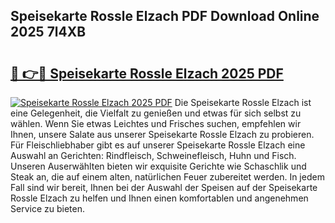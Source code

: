 ## Speisekarte Rossle Elzach PDF Download Online 2025 7l4XB

# <h2><a href="http://gcboyl.nevu.top/?p=Speisekarte+Rossle+Elzach">🔗 👉🔴 Speisekarte Rossle Elzach 2025 PDF</a></h2>

[![Speisekarte Rossle Elzach 2025 PDF](https://i.imgur.com/dBaPXMq.png)](http://gcboyl.nevu.top/?p=Speisekarte+Rossle+Elzach)
Die Speisekarte Rossle Elzach ist eine Gelegenheit, die Vielfalt zu genießen und etwas für sich selbst zu wählen. Wenn Sie etwas Leichtes und Frisches suchen, empfehlen wir Ihnen, unsere Salate aus unserer Speisekarte Rossle Elzach zu probieren. Für Fleischliebhaber gibt es auf unserer Speisekarte Rossle Elzach eine Auswahl an Gerichten: Rindfleisch, Schweinefleisch, Huhn und Fisch. Unseren Auserwählten bieten wir exquisite Gerichte wie Schaschlik und Steak an, die auf einem alten, natürlichen Feuer zubereitet werden. In jedem Fall sind wir bereit, Ihnen bei der Auswahl der Speisen auf der Speisekarte Rossle Elzach zu helfen und Ihnen einen komfortablen und angenehmen Service zu bieten.
